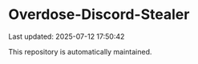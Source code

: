 # Overdose-Discord-Stealer

Last updated: 2025-07-12 17:50:42

This repository is automatically maintained.
